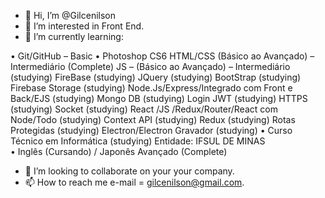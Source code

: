 - 👋 Hi, I’m @Gilcenilson
- 👀 I’m interested in Front End.
- 🌱 I’m currently learning:

•	Git/GitHub – Basic
•	Photoshop CS6
HTML/CSS (Básico ao Avançado) – Intermediário (Complete)
JS – (Básico ao Avançado) – Intermediário (studying)
FireBase (studying)
JQuery (studying)
BootStrap (studying)
Firebase Storage (studying)
Node.Js/Express/Integrado com Front e Back/EJS (studying)
Mongo DB (studying)
Login JWT (studying)
HTTPS (studying)
Socket (studying)
React /JS /Redux/Router/React com Node/Todo (studying)
Context API (studying)
Redux (studying)
Rotas Protegidas (studying)
Electron/Electron Gravador (studying)
•	Curso Técnico em Informática (studying)
Entidade: IFSUL DE MINAS  
•	Inglês (Cursando) / Japonês Avançado (Complete) 



- 💞️ I’m looking to collaborate on your your company.
- 📫 How to reach me e-mail = gilcenilson@gmail.com.

<!--- 
Gilcenilson/Gilcenilson is a ✨ special ✨ repository because its `README.md` (this file) appears on your GitHub profile.
You can click the Preview link to take a look at your changes.
--->
